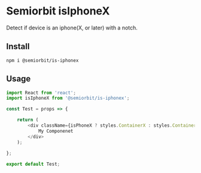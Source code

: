 # Semiorbit isIphoneX

Detect if device is an iphone(X, or later) with a notch.

## Install

```shell
npm i @semiorbit/is-iphonex
```

## Usage

```javascript
import React from 'react';
import isIphoneX from '@semiorbit/is-iphonex';

const Test = props => {

    return (
        <div className={isPhoneX ? styles.ContainerX : styles.Container}>
            My Componenet
        </div>
    );
    
};

export default Test;
```